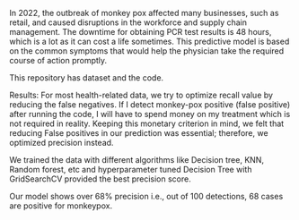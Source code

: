 In 2022, the outbreak of monkey pox affected many businesses, such as retail, and caused disruptions in the workforce and supply chain management. The downtime for obtaining PCR test results is 48 hours, which is a lot as it can cost a life sometimes. This predictive model is based on the common symptoms that would help the physician take the required course of action promptly.

This repository has dataset and the code.

Results:
For most health-related data, we try to optimize recall value by reducing the false negatives. If I detect monkey-pox positive (false positive) after running the code, I will have to spend money on my treatment which is not required in reality. Keeping this monetary criterion in mind, we felt that reducing False positives in our prediction was essential; therefore, we optimized precision instead.

We trained the data with different algorithms like Decision tree, KNN, Random forest, etc and  hyperparameter tuned Decision Tree with GridSearchCV provided the best precision score.

Our model shows over 68% precision i.e., out of 100 detections, 68 cases are positive for monkeypox. 
